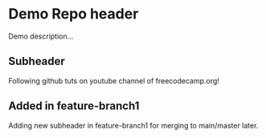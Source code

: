 # Demo Repo header

Demo description...

## Subheader

Following github tuts on youtube channel of freecodecamp.org!

## Added in feature-branch1

Adding new subheader in feature-branch1 for merging to main/master later.
